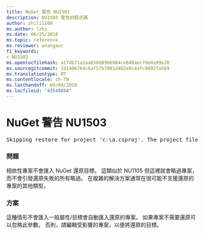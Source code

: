 ```yaml
---
title: NuGet 警告 NU1503
description: NU1503 警告的程式碼
author: zhili1208
ms.author: lzhi
ms.date: 06/25/2018
ms.topic: reference
ms.reviewer: anangaur
f1_keywords:
- NU1503
ms.openlocfilehash: a17db71a2aa656089b6984ce048aec7de8a99e28
ms.sourcegitcommit: 1d1406764c6af5fb7801d462e0c4afc9092fa569
ms.translationtype: MT
ms.contentlocale: zh-TW
ms.lasthandoff: 09/04/2018
ms.locfileid: "43549894"
---
```

# <a name="nuget-warning-nu1503"></a>NuGet 警告 NU1503

<pre>Skipping restore for project 'c:\a.csproj'. The project file may be invalid or missing targets required for restore.</pre>

### <a name="issue"></a>問題
相依性專案不會匯入 NuGet 還原目標。 這類似於 NU1105 但這裡就會略過專案，而不會引發還原失敗的所有略過。 在複雜的解決方案通常在很可能不支援還原的專案的其他類型。

### <a name="solution"></a>方案
這種情形不會匯入一般屬性/目標會自動匯入還原的專案。 如果專案不需要還原可以忽略此參數。 否則，請編輯受影響的專案，以便將還原的目標。